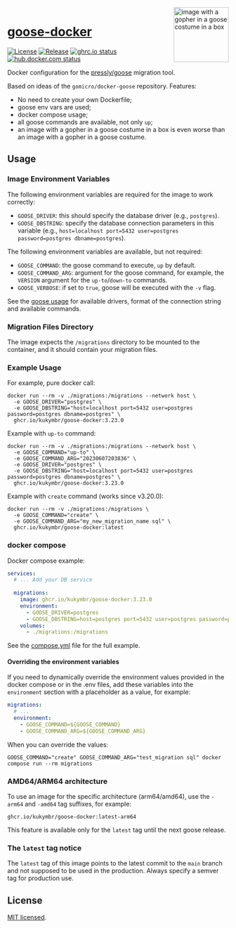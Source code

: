 <img align="right" width="125" src="assets/goose-in-box.png" alt="image with a gopher in a goose costume in a box">

# [goose-docker](https://github.com/kukymbr/goose-docker)

[![License](https://img.shields.io/github/license/kukymbr/goose-docker.svg)](https://github.com/kukymbr/goose-docker/blob/master/LICENSE)
[![Release](https://img.shields.io/github/release/kukymbr/goose-docker.svg)](https://github.com/kukymbr/goose-docker/releases/latest)
[![ghrc.io status](https://img.shields.io/github/actions/workflow/status/kukymbr/goose-docker/push_ghcr.yml?label=ghcr.io)](https://github.com/kukymbr/goose-docker/actions/workflows/push_ghcr.yml)
[![hub.docker.com status](https://img.shields.io/github/actions/workflow/status/kukymbr/goose-docker/push_dockerhub.yml?label=hub.docker.com)](https://github.com/kukymbr/goose-docker/actions/workflows/push_dockerhub.yml)

Docker configuration for the [pressly/goose](https://github.com/pressly/goose) migration tool.

Based on ideas of the `gomicro/docker-goose` repository.
Features:
* No need to create your own Dockerfile;
* goose env vars are used;
* docker compose usage;
* all goose commands are available, not only `up`;
* an image with a gopher in a goose costume in a box is even worse than an image with a gopher in a goose costume.

## Usage

### Image Environment Variables

The following environment variables are required for the image to work correctly:

- `GOOSE_DRIVER`: this should specify the database driver (e.g., `postgres`).
- `GOOSE_DBSTRING`: specify the database connection parameters in this variable 
  (e.g., `host=localhost port=5432 user=postgres password=postgres dbname=postgres`).

The following environment variables are available, but not required:

- `GOOSE_COMMAND`: the goose command to execute, `up` by default.
- `GOOSE_COMMAND_ARG`: argument for the goose command,
  for example, the `VERSION` argument for the `up-to`/`down-to` commands.
- `GOOSE_VERBOSE`: if set to `true`, goose will be executed with the `-v` flag.

See the [goose usage](https://github.com/pressly/goose#usage) 
for available drivers, format of the connection string and available commands.

### Migration Files Directory

The image expects the `/migrations` directory to be mounted to the container, 
and it should contain your migration files.

### Example Usage

For example, pure docker call:

```shell
docker run --rm -v ./migrations:/migrations --network host \
  -e GOOSE_DRIVER="postgres" \
  -e GOOSE_DBSTRING="host=localhost port=5432 user=postgres password=postgres dbname=postgres" \
  ghcr.io/kukymbr/goose-docker:3.23.0
```

Example with `up-to` command:

```shell
docker run --rm -v ./migrations:/migrations --network host \
  -e GOOSE_COMMAND="up-to" \
  -e GOOSE_COMMAND_ARG="20230607203836" \
  -e GOOSE_DRIVER="postgres" \
  -e GOOSE_DBSTRING="host=localhost port=5432 user=postgres password=postgres dbname=postgres" \
  ghcr.io/kukymbr/goose-docker:3.23.0
```

Example with `create` command (works since v3.20.0):

```shell
docker run --rm -v ./migrations:/migrations \
  -e GOOSE_COMMAND="create" \
  -e GOOSE_COMMAND_ARG="my_new_migration_name sql" \
  ghcr.io/kukymbr/goose-docker:latest
```

### docker compose

Docker compose example:

```yaml
services:
  # ... Add your DB service
  
  migrations:
    image: ghcr.io/kukymbr/goose-docker:3.23.0
    environment:
      - GOOSE_DRIVER=postgres
      - GOOSE_DBSTRING=host=postgres port=5432 user=postgres password=postgres dbname=postgres
    volumes:
      - ./migrations:/migrations
```

See the [compose.yml](compose.yml) file for the full example.

#### Overriding the environment variables

If you need to dynamically override the environment values provided in the docker compose or in the .env files,
add these variables into the `environment` section with a placeholder as a value, for example:

```yaml
migrations:
  # ...
  environment:
    - GOOSE_COMMAND=${GOOSE_COMMAND}
    - GOOSE_COMMAND_ARG=${GOOSE_COMMAND_ARG}
```

When you can override the values:

```shell
GOOSE_COMMAND="create" GOOSE_COMMAND_ARG="test_migration sql" docker compose run --rm migrations
```

### AMD64/ARM64 architecture

To use an image for the specific architecture (arm64/amd64), use the `-arm64` and `-amd64` tag suffixes, for example:

```text
ghcr.io/kukymbr/goose-docker:latest-arm64
```

This feature is available only for the `latest` tag until the next goose release.

### The `latest` tag notice

The `latest` tag of this image points to the latest commit to the `main` branch 
and not supposed to be used in the production. Always specify a semver tag for production use.

## License

[MIT licensed](LICENSE).
